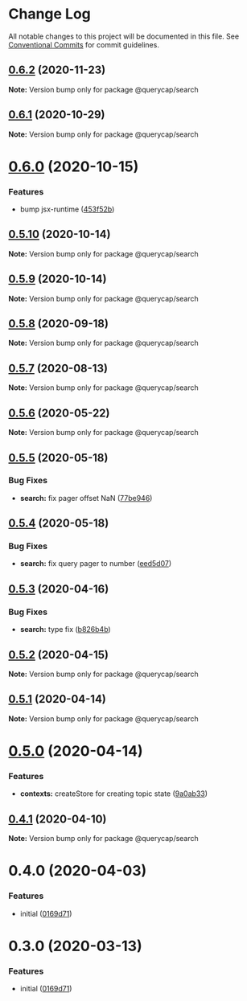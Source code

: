 # Change Log

All notable changes to this project will be documented in this file.
See [Conventional Commits](https://conventionalcommits.org) for commit guidelines.

## [0.6.2](https://github.com/querycap/webappkit/compare/@querycap/search@0.6.1...@querycap/search@0.6.2) (2020-11-23)

**Note:** Version bump only for package @querycap/search





## [0.6.1](https://github.com/querycap/webappkit/compare/@querycap/search@0.6.0...@querycap/search@0.6.1) (2020-10-29)

**Note:** Version bump only for package @querycap/search

# [0.6.0](https://github.com/querycap/webappkit/compare/@querycap/search@0.5.10...@querycap/search@0.6.0) (2020-10-15)

### Features

- bump jsx-runtime ([453f52b](https://github.com/querycap/webappkit/commit/453f52b4a7b0e0f987de76da08c9bbb4d39802f8))

## [0.5.10](https://github.com/querycap/webappkit/compare/@querycap/search@0.5.9...@querycap/search@0.5.10) (2020-10-14)

**Note:** Version bump only for package @querycap/search

## [0.5.9](https://github.com/querycap/webappkit/compare/@querycap/search@0.5.8...@querycap/search@0.5.9) (2020-10-14)

**Note:** Version bump only for package @querycap/search

## [0.5.8](https://github.com/querycap/webappkit/compare/@querycap/search@0.5.7...@querycap/search@0.5.8) (2020-09-18)

**Note:** Version bump only for package @querycap/search

## [0.5.7](https://github.com/querycap/webappkit/compare/@querycap/search@0.5.6...@querycap/search@0.5.7) (2020-08-13)

**Note:** Version bump only for package @querycap/search

## [0.5.6](https://github.com/querycap/webappkit/compare/@querycap/search@0.5.5...@querycap/search@0.5.6) (2020-05-22)

**Note:** Version bump only for package @querycap/search

## [0.5.5](https://github.com/querycap/webappkit/compare/@querycap/search@0.5.4...@querycap/search@0.5.5) (2020-05-18)

### Bug Fixes

- **search:** fix pager offset NaN ([77be946](https://github.com/querycap/webappkit/commit/77be946fb6cc548cbd0f1779446bc411875d8c19))

## [0.5.4](https://github.com/querycap/webappkit/compare/@querycap/search@0.5.3...@querycap/search@0.5.4) (2020-05-18)

### Bug Fixes

- **search:** fix query pager to number ([eed5d07](https://github.com/querycap/webappkit/commit/eed5d07e75e1b882363fdb846482f3dbe149aea0))

## [0.5.3](https://github.com/querycap/webappkit/compare/@querycap/search@0.5.2...@querycap/search@0.5.3) (2020-04-16)

### Bug Fixes

- **search:** type fix ([b826b4b](https://github.com/querycap/webappkit/commit/b826b4b56a94990c18c23700ab2903fb5981dc9b))

## [0.5.2](https://github.com/querycap/webappkit/compare/@querycap/search@0.5.1...@querycap/search@0.5.2) (2020-04-15)

**Note:** Version bump only for package @querycap/search

## [0.5.1](https://github.com/querycap/webappkit/compare/@querycap/search@0.5.0...@querycap/search@0.5.1) (2020-04-14)

**Note:** Version bump only for package @querycap/search

# [0.5.0](https://github.com/querycap/webappkit/compare/@querycap/search@0.4.1...@querycap/search@0.5.0) (2020-04-14)

### Features

- **contexts:** createStore for creating topic state ([9a0ab33](https://github.com/querycap/webappkit/commit/9a0ab33376725c94b4a0b813f0ed44dfc3abd9bc))

## [0.4.1](https://github.com/querycap/webappkit/compare/@querycap/search@0.4.0...@querycap/search@0.4.1) (2020-04-10)

**Note:** Version bump only for package @querycap/search

# 0.4.0 (2020-04-03)

### Features

- initial ([0169d71](https://github.com/querycap/webappkit/commit/0169d7105336e71af8f7b32544ae49e29706b189))

# 0.3.0 (2020-03-13)

### Features

- initial ([0169d71](https://github.com/querycap/webappkit/commit/0169d7105336e71af8f7b32544ae49e29706b189))
